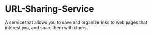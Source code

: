 # URL-Sharing-Service
A service that allows you to save and organize links to web pages that interest you, and share them with others.
